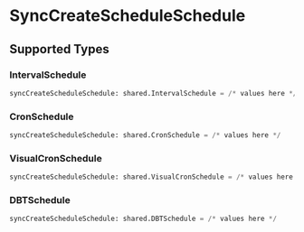 # SyncCreateScheduleSchedule


## Supported Types

### IntervalSchedule

```python
syncCreateScheduleSchedule: shared.IntervalSchedule = /* values here */
```

### CronSchedule

```python
syncCreateScheduleSchedule: shared.CronSchedule = /* values here */
```

### VisualCronSchedule

```python
syncCreateScheduleSchedule: shared.VisualCronSchedule = /* values here */
```

### DBTSchedule

```python
syncCreateScheduleSchedule: shared.DBTSchedule = /* values here */
```


